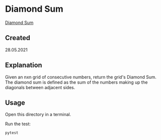 # Diamond Sum
[Diamond Sum](https://edabit.com/challenge/F77JQs68RSeTBiGtv)

## Created
28.05.2021

## Explanation
Given an nxn grid of consecutive numbers, return the grid's Diamond Sum. The diamond sum is defined as the sum of the numbers making up the diagonals between adjacent sides.

## Usage
Open this directory in a terminal.

Run the test:

```shell
pytest
```
